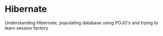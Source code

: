 # Hibernate
Understanding Hibernate, populating database using POJO's and trying to learn session factory

